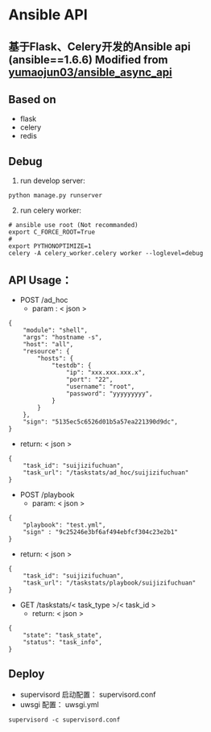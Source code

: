 # Ansible API
基于Flask、Celery开发的Ansible api (ansible==1.6.6)
Modified from [yumaojun03/ansible_async_api](https://github.com/yumaojun03/ansible_async_api)
---

## Based on
* flask
* celery
* redis

## Debug
1. run develop server: 
  ```
  python manage.py runserver
  ``` 
2. run celery worker: 
  ```
  # ansible use root (Not recommanded)
  export C_FORCE_ROOT=True
  #
  export PYTHONOPTIMIZE=1
  celery -A celery_worker.celery worker --loglevel=debug
  ```

## API Usage：

* POST /ad_hoc
  - param : < json >  
```
{ 
    "module": "shell",
    "args": "hostname -s",
    "host": "all",
    "resource": {
        "hosts": {
            "testdb": {
                "ip": "xxx.xxx.xxx.x",
                "port": "22",
                "username": "root",
                "password": "yyyyyyyyy",
            }
        }
    },
    "sign": "5135ec5c6526d01b5a57ea221390d9dc",
}
```
   - return: < json >
```
{
    "task_id": "suijizifuchuan",
    "task_url": "/taskstats/ad_hoc/suijizifuchuan"
}
```
* POST /playbook
  - param: < json >
```
{
    "playbook": "test.yml", 
    "sign" : "9c25246e3bf6af494ebfcf304c23e2b1"
}
```
  - return: < json >
```
{
    "task_id": "suijizifuchuan",
    "task_url": "/taskstats/playbook/suijizifuchuan"
}
```
* GET /taskstats/< task_type >/< task_id >
  - return: < json >
```
{
    "state": "task_state",
    "status": "task_info",
}
```

## Deploy
* supervisord 启动配置： supervisord.conf
* uwsgi 配置： uwsgi.yml

`supervisord -c supervisord.conf`
